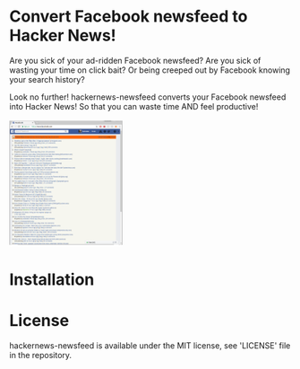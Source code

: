 # Convert Facebook newsfeed to Hacker News!
Are you sick of your ad-ridden Facebook newsfeed? Are you sick of wasting your time on click bait? Or being creeped out by Facebook knowing your search history?

Look no further! hackernews-newsfeed converts your Facebook newsfeed into Hacker News! So that you can waste time AND feel productive!

<img src="screenshot.png" width="40%">

# Installation

# License
hackernews-newsfeed is available under the MIT license, see 'LICENSE' file in the repository.


